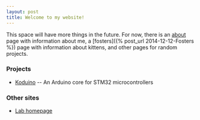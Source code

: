 ```yaml
---
layout: post
title: Welcome to my website!
---
```


This space will have more things in the future. For now, there is an [about](/about) page with information about me, a [fosters]({% post_url 2014-12-12-Fosters %}) page with information about kittens, and other pages for random projects.

### Projects

* [Koduino](/koduino) -- An Arduino core for STM32 microcontrollers

### Other sites

* [Lab homepage](http://kodlab.seas.upenn.edu/Avik/Home)

